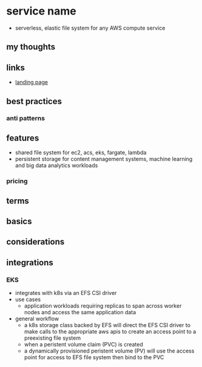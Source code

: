 # service name

- serverless, elastic file system for any AWS compute service

## my thoughts

## links

- [landing page](https://aws.amazon.com/efs/?did=ap_card&trk=ap_card)

## best practices

### anti patterns

## features

- shared file system for ec2, acs, eks, fargate, lambda
- persistent storage for content management systems, machine learning and big data analytics workloads

### pricing

## terms

## basics

## considerations

## integrations

### EKS

- integrates with k8s via an EFS CSI driver
- use cases
  - application workloads requiring replicas to span across worker nodes and access the same application data
- general workflow
  - a k8s storage class backed by EFS will direct the EFS CSI driver to make calls to the appropriate aws apis to create an access point to a preexisting file system
  - when a peristent volume claim (PVC) is created
  - a dynamically provisioned peristent volume (PV) will use the access point for access to EFS file system then bind to the PVC

